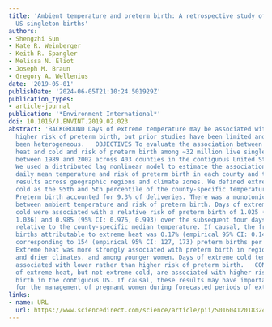 ```yaml
---
title: 'Ambient temperature and preterm birth: A retrospective study of 32 million
  US singleton births'
authors:
- Shengzhi Sun
- Kate R. Weinberger
- Keith R. Spangler
- Melissa N. Eliot
- Joseph M. Braun
- Gregory A. Wellenius
date: '2019-05-01'
publishDate: '2024-06-05T21:10:24.501929Z'
publication_types:
- article-journal
publication: '*Environment International*'
doi: 10.1016/J.ENVINT.2019.02.023
abstract: 'BACKGROUND Days of extreme temperature may be associated with transiently
  higher risk of preterm birth, but prior studies have been limited and results have
  been heterogeneous.   OBJECTIVES To evaluate the association between days of extreme
  heat and cold and risk of preterm birth among ~32 million live singleton births
  between 1989 and 2002 across 403 counties in the contiguous United States (US).   METHODS
  We used a distributed lag nonlinear model to estimate the association between population-weighted
  daily mean temperature and risk of preterm birth in each county and then pooled
  results across geographic regions and climate zones. We defined extreme heat and
  cold as the 95th and 5th percentile of the county-specific temperatures, respectively.   RESULTS
  Preterm birth accounted for 9.3% of deliveries. There was a monotonic association
  between ambient temperature and risk of preterm birth. Days of extreme heat and
  cold were associated with a relative risk of preterm birth of 1.025 (95% CI: 1.015,
  1.036) and 0.985 (95% CI: 0.976, 0.993) over the subsequent four days, respectively,
  relative to the county-specific median temperature. If causal, the fraction of preterm
  births attributable to extreme heat was 0.17% (empirical 95% CI: 0.14%, 0.19%),
  corresponding to 154 (empirical 95% CI: 127, 173) preterm births per million births.
  Extreme heat was more strongly associated with preterm birth in regions with colder
  and drier climates, and among younger women. Days of extreme cold temperature were
  associated with lower rather than higher risk of preterm birth.   CONCLUSIONS Days
  of extreme heat, but not extreme cold, are associated with higher risk of preterm
  birth in the contiguous US. If causal, these results may have important implications
  for the management of pregnant women during forecasted periods of extreme heat.'
links:
- name: URL
  url: https://www.sciencedirect.com/science/article/pii/S0160412018324486
---
```


